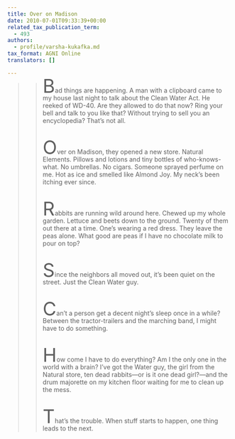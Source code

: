```yaml
---
title: Over on Madison
date: 2010-07-01T09:33:39+00:00
related_tax_publication_term:
  - 493
authors:
  - profile/varsha-kukafka.md
tax_format: AGNI Online
translators: []

---
```

> > <p class="style1">
> >   <span style="font-size: 300%; line-height: 0.333;">B</span>ad things are happening. A man with a clipboard came to my house last night to talk about the Clean Water Act. He reeked of WD-40. Are they allowed to do that now? Ring your bell and talk to you like that? Without trying to sell you an encyclopedia? That’s not all.
> > </p>
> >
> > &nbsp;
> >
> > <p class="style1">
> >   <span style="font-size: 300%; line-height: 0.333;">O</span>ver on Madison, they opened a new store. Natural Elements. Pillows and lotions and tiny bottles of who-knows-what. No umbrellas. No cigars. Someone sprayed perfume on me. Hot as ice and smelled like Almond Joy. My neck’s been itching ever since.
> > </p>
> >
> > &nbsp;
> >
> > <p class="style1">
> >   <span style="font-size: 300%; line-height: 0.333;">R</span>abbits are running wild around here. Chewed up my whole garden. Lettuce and beets down to the ground. Twenty of them out there at a time. One’s wearing a red dress. They leave the peas alone. What good are peas if I have no chocolate milk to pour on top?
> > </p>
> >
> > &nbsp;
> >
> > <p class="style1">
> >   <span style="font-size: 300%; line-height: 0.333;">S</span>ince the neighbors all moved out, it’s been quiet on the street. Just the Clean Water guy.
> > </p>
> >
> > &nbsp;
> >
> > <p class="style1">
> >   <span class="style1"><span style="font-size: 300%; line-height: 0.333;">C</span>an’t a person get a decent night’s sleep once in a while? Between the tractor-trailers and the marching band, I might have to do something.</span>
> > </p>
> >
> > &nbsp;
> >
> > <p class="style1">
> >   <span style="font-size: 300%; line-height: 0.333;">H</span>ow come I have to do everything? Am I the only one in the world with a brain? I’ve got the Water guy, the girl from the Natural store, ten dead rabbits—or is it one dead girl?—and the drum majorette on my kitchen floor waiting for me to clean up the mess.
> > </p>
> >
> > &nbsp;
> >
> > <p class="style1">
> >   <span style="font-size: 300%; line-height: 0.333;">T</span>hat’s the trouble. When stuff starts to happen, one thing leads to the next.
> > </p>